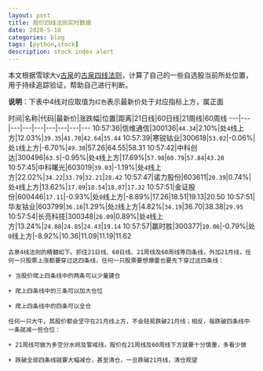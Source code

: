 ```yaml
---
layout: post
title: 股价四线法则实时数据
date: 2020-5-10
categories: blog
tags: [python,stock]
description: stock index alert
---
```



本文根据雪球大v[古泉](https://xueqiu.com/u/7148646888)的[古泉四线法则](https://xueqiu.com/7148646888/130498192)，计算了自己的一些自选股当前所处位置，用于持续追踪验证，帮助自己进行判断。

**说明**：下表中4线对应取值为`红色`表示最新价处于对应指标上方，属正面

时间|名称|代码|最新价|涨跌幅|位置|距离|21日线|60日线|21周线|60周线
---|---|---|---|---|---|---|---|---
10:57:36|信维通信|300136|`44.34`|2.10%|处`4`线上方|12.03%|`39.35`|`41.70`|`42.64`|`35.44`
10:57:39|寒锐钴业|300618|`53.02`|-0.06%|处`1`线上方|-6.70%|`49.30`|57.26|64.55|58.31
10:57:42|中科创达|300496|`63.5`|-0.95%|处`4`线上方|17.69%|`57.98`|`60.79`|`57.84`|`43.20`
10:57:45|中科曙光|603019|`39.03`|-1.19%|处`4`线上方|22.02%|`34.22`|`33.79`|`32.21`|`28.42`
10:57:47|诺力股份|603611|`20.39`|0.74%|处`4`线上方|13.62%|`17.89`|`18.54`|`18.07`|`17.32`
10:57:51|金证股份|600446|`17.11`|-0.93%|处`0`线上方|-8.89%|17.26|18.51|19.13|20.50
10:57:51|华友钴业|603799|`36.16`|1.29%|处`2`线上方|4.82%|`34.19`|36.70|38.38|`29.95`
10:57:54|长亮科技|300348|`26.09`|0.89%|处`4`线上方|13.24%|`24.88`|`24.85`|`24.43`|`19.14`
10:57:57|赢时胜|300377|`10.06`|-0.79%|处`0`线上方|-8.92%|10.36|11.09|11.19|11.62

```
古泉4线法则的精髓如下。抓住21日线、60日线、21周线及60周线等四条线，外加21月线，任何一只股票上涨都要穿过这四条线，任何一只股票要想爆雷也要先下穿过这四条线：

+ 当股价爬上四条线中的两条可以少量建仓

+ 爬上四条线中的三条可以加大仓位

+ 爬上四条线中的四条可以全仓

任何一只大牛，其股价都会坚守在21月线上方，不会轻易跌破21月线；相反，每跌破四条线中一条就减一些仓位：

+ 21周线可做为多空分水岭及警戒线，股价在21周线及60周线下方就要十分慎重，多看少做

+ 跌破全部四条线就要大幅减仓，甚至清仓，一旦跌破21月线，清仓观望
```